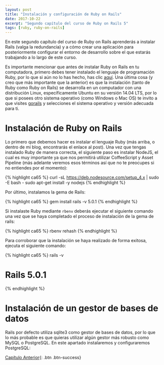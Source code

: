 ```yaml
---
layout: post
title: "Instalación y configuración de Ruby on Rails"
date: 2017-10-22
excerpt: "Segundo capítulo del curso de Ruby on Rails 5"
tags: [ruby, ruby-on-rails]
---
```


En este segundo capítulo del curso de Ruby on Rails aprenderás a instalar Rails (valga la redundancia) y a cómo crear una aplicación para posteriormente configurar el entorno de desarrollo sobre el que estarás trabajando a lo largo de este curso.

Es importante mencionar que antes de instalar Ruby on Rails en tu computadora, primero debes tener instalado el lenguaje de programación Ruby, por lo que si aún no lo has hecho, has clic [aquí](https://nisoto.github.io/instalacion-ruby/). Una última cosa (y creo que más importante que la anterior) es que la instalación (tanto de Ruby como Ruby on Rails) se desarrolla en un computador con una distribución Linux, específicamente Ubuntu en su versión 14.04 LTS, por lo que si posees otro sistema operativo (como Windows o Mac OS) te invito a que visites [gorails](https://gorails.com/setup/ubuntu/14.04) y selecciones el sistema operativo y versión adecuada para ti.

# Instalación de Ruby on Rails

Lo primero que debemos hacer es instalar el lenguaje Ruby (más arriba, o dentro de mi blog, encontrarás el enlace al post). Una vez que tengas instalado Ruby de manera correcta, el siguiente paso es instalar NodeJS, el cual es muy importante ya que nos permitirá utilizar CoffeeScript y Asset Pipeline (más adelante veremos esos términos así que no te preocupes si no entiendes por el momento):

{% highlight ca65 %}
curl -sL https://deb.nodesource.com/setup_4.x | sudo -E bash -
sudo apt-get install -y nodejs
{% endhighlight %}

Por último, instalamos la gema de Rails:

{% highlight ca65 %}
gem install rails -v 5.0.1
{% endhighlight %}

Si instalaste Ruby mediante `rbenv` deberás ejecutar el siguiente comando una vez que se haya completado el proceso de instalación de la gema de rails:

{% highlight ca65 %}
rbenv rehash
{% endhighlight %}

Para corroborar que la instalación se haya realizado de forma exitosa, ejecuta el siguiente comando:

{% highlight ca65 %}
rails -v
# Rails 5.0.1
{% endhighlight %}

# Instalación de un gestor de bases de datos

Rails por defecto utiliza sqlite3 como gestor de bases de datos, por lo que lo más probable es que quieras utilizar algún gestor más robusto como MySQL o PostgreSQL. En este apartado instalaremos y configuraremos PostgreSQL:

[Capítulo Anterior](https://nisoto.github.io/introduccion-ruby-on-rails/){: .btn .btn-success}
